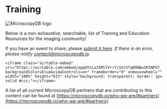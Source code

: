 # Training
![MicroscopyDB logo](../images/microsocpyDB_logo-black.png)

Below is a non-exhaustive, searchable, list of Training and Education Resources for the imaging community!

If you have an event to share, please [submit it here](https://microscopydb.io/add-a-training-or-education-resource/). 
*If there is an error, please notify [contact@microscopydb.io](mailto:contact@microscopydb.io).*

````{div} full-width
<iframe class="airtable-embed" src="https://airtable.com/embed/appOYzLa3IMl5Vrr7/shrSfqKMABuSK5NPd?backgroundColor=blue&viewControls=on" frameborder="0" onmousewheel="" width="100%" height="633" style="background: transparent; border: 1px solid #ccc;"></iframe>
````

A list of all current MicroscopyDB partners that are contributing to this content can be found at [https://microscopydb.io/who-we-are/#partners](https://microscopydb.io/who-we-are/#partners).
